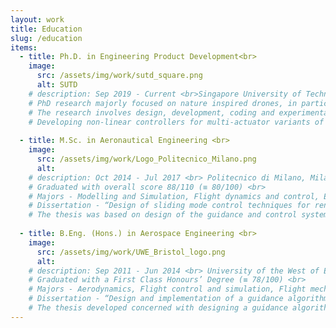 ```yaml
---
layout: work
title: Education
slug: /education
items:
  - title: Ph.D. in Engineering Product Development<br>
    image:
      src: /assets/img/work/sutd_square.png
      alt: SUTD
    # description: Sep 2019 ‑ Current <br>Singapore University of Technology and Design (SUTD), Singapore <br>
    # PhD research majorly focused on nature inspired drones, in particular ’Monocopters’ which are inspired from naturally occurring Samara seeds (Maple seeds), which have the ability to auto‑rotate in free fall. <br>
    # The research involves design, development, coding and experimentation phase for each project.
    # Developing non‑linear controllers for multi‑actuator variants of Monocopter which can achieve a full 6 degree of freedom flight by entering into a second flight mode.
  
  - title: M.Sc. in Aeronautical Engineering <br>
    image:
      src: /assets/img/work/Logo_Politecnico_Milano.png
      alt: 
    # description: Oct 2014 ‑ Jul 2017 <br> Politecnico di Milano, Milano, Italy <br>
    # Graduated with overall score 88/110 (≡ 80/100) <br>
    # Majors - Modelling and Simulation, Flight dynamics and control, Estimation in Aerospace Propulsion, Management of Aerospace projects <br>
    # Dissertation - “Design of sliding mode control techniques for rendezvous orbital maneuvers” <br>
    # The thesis was based on design of the guidance and control system for an automated orbital maneuver performed by a chaser spacecraft to achieve a space rendezvous with a target vehicle. A 6‑degree of freedom simulator was designed to implement adaptive 1st and 2nd order sliding mode controllers, and a non‑linear dynamic system for the spacecraft that could be susceptible to various disturbances. The simulation was performed using Matlab and Simulink software.
  
  - title: B.Eng. (Hons.) in Aerospace Engineering <br>
    image:
      src: /assets/img/work/UWE_Bristol_logo.png
      alt: 
    # description: Sep 2011 ‑ Jun 2014 <br> University of the West of England, Bristol, UK <br>
    # Graduated with a First Class Honours’ Degree (≡ 78/100) <br>
    # Majors - Aerodynamics, Flight control and simulation, Flight mechanics <br>
    # Dissertation - “Design and implementation of a guidance algorithm for a UAAV” <br>
    # The thesis developed concerned with designing a guidance algorithm for an autonomous UAV. The algorithm was based on ‘vector field path following’ which took in as input the geodetic datum and gave the Heading angle and Vertical Flightpath angle as output. Preliminary simulations were run on Matlab and Simulink, and subsequently an implementation to an FPGA board was attempted. Coding in C and Java was done to implement the code on FPGA board and a smartphone respectively.
---
```

<br />
